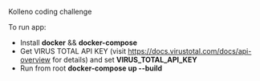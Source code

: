 Kolleno coding challenge

To run app:
- Install **docker** && **docker-compose**
- Get VIRUS TOTAL API KEY (visit https://docs.virustotal.com/docs/api-overview for details) and set **VIRUS_TOTAL_API_KEY**
- Run from root **docker-compose up --build**